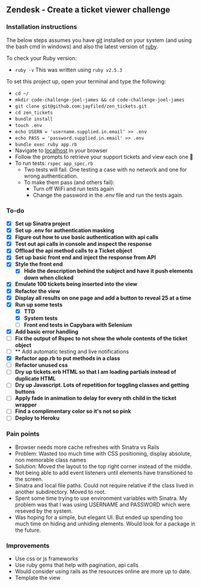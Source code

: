 ## Zendesk - Create a ticket viewer challenge

### Installation instructions

The below steps assumes you have [git](https://git-scm.com/book/en/v2/Getting-Started-Installing-Git) installed on your system (and using the bash cmd in windows) and also the latest version of [ruby](https://www.ruby-lang.org/en/documentation/installation/).

To check your Ruby version:
- `ruby -v`
This was written using `ruby v2.5.3`

To set this project up, open your terminal and type the following:

- `cd ~/`
- `mkdir code-challenge-joel-james && cd code-challenge-joel-james`
- `git clone git@github.com:jayfiled/zen_tickets.git`
- `cd zen_tickets`
- `bundle install`
- `touch .env`
- `echo USERN = 'username.supplied.in.email' >> .env`
- `echo PASS = 'password.supplied.in.email' >> .env`
- `bundle exec ruby app.rb`
- Navigate to [localhost](http://localhost:4567/) in your browser
- Follow the prompts to retrieve your support tickets and view each one 💪
- To run tests: `rspec app_spec.rb`
  - Two tests will fail.  One testing a case with no network and one for wrong authentication.
  - To make them pass (and others fail):
    - Turn off WiFi and run tests again
    - Change the password in the .env file and run the tests again.



### To-do
- [x] **Set up Sinatra project**
- [x] **Set up .env for authentication masking**
- [x] **Figure out how to use basic authentication with api calls**
- [x] **Test out api calls in console and inspect the response**
- [x] **Offload the api method calls to a Ticket object**
- [x] **Set up basic front end and inject the response from API**
- [x] **Style the front end**
  - [x] **Hide the description behind the subject and have it push elements down when clicked**
- [x] **Emulate 100 tickets being inserted into the view**
- [x] **Refactor the view**
- [x] **Display all results on one page and add a button to reveal 25 at a time**
- [x] **Run up some tests**
  - [x] **TTD**
  - [x] **System tests**
  - [ ] **Front end tests in Capybara with Selenium**
- [x] **Add basic error handling**
- [ ] **Fix the output of Rspec to not show the whole contents of the ticket object**
- [ ] ** Add automatic testing and live notifications
- [x] **Refactor app.rb to put methods in a class**
- [ ] **Refactor unused css**
- [ ] **Dry up tickets.erb HTML so that I am loading partials instead of duplicate HTML**
- [ ] **Dry up Javascript.  Lots of repetition for toggling classes and getting buttons**
- [ ] **Apply fade in animation to delay for every nth child in the ticket wrapper**
- [ ] **Find a complimentary color so it's not so pink**
- [ ] **Deploy to Heroku**

### Pain points
- Browser needs more cache refreshes with Sinatra vs Rails
- Problem: Wasted too much time with CSS positioning, display absolute, non memorable class names
- Solution:  Moved the layout to the top right corner instead of the middle.
- Not being able to add event listeners until elements have transitioned to the screen.
- Sinatra and local file paths.  Could not require relative if the class lived in another subdirectory. Moved to root.
- Spent some time trying to use environment variables with Sinatra. My problem was that I was using USERNAME and PASSWORD which were reseved by the system.
- Was hoping for a simple, but elegant UI.  But ended up spending too much time on hiding and unhiding elements.  Would look for a package in the future.

### Improvements

  - Use css or js frameworks
  - Use ruby gems that help with pagination, api calls
  - Would consider using rails as the resources online are more up to date.
  - Template the view
